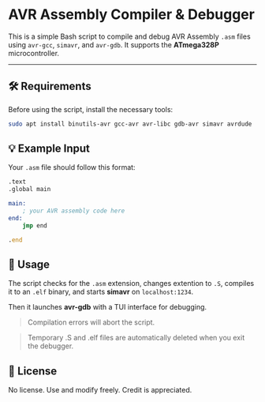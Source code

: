 # AVR Assembly Compiler & Debugger

This is a simple Bash script to compile and debug AVR Assembly `.asm` files using `avr-gcc`, `simavr`, and `avr-gdb`. It supports the **ATmega328P** microcontroller.

---

## 🛠 Requirements

Before using the script, install the necessary tools:

```bash
sudo apt install binutils-avr gcc-avr avr-libc gdb-avr simavr avrdude
```

## 💡 Example Input
Your `.asm` file should follow this format:

```asm
.text
.global main

main:
    ; your AVR assembly code here
end:
    jmp end

.end
```

## 🚀 Usage

The script checks for the `.asm` extension, changes extention to `.S`, compiles it to an `.elf` binary, and starts **simavr** on `localhost:1234`.

Then it launches **avr-gdb** with a TUI interface for debugging.

> Compilation errors will abort the script.

>Temporary .S and .elf files are automatically deleted when you exit the debugger.


## 📜 License
No license. Use and modify freely. Credit is appreciated.
